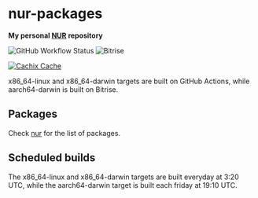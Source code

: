 # nur-packages

**My personal [NUR](https://github.com/nix-community/NUR) repository**

![GitHub Workflow Status](https://img.shields.io/github/workflow/status/PhotonQuantum/nur-packages/Build%20and%20populate%20cache?label=linux%20%26%20darwin&style=for-the-badge)
![Bitrise](https://img.shields.io/bitrise/77fcad6d59b06c3a?label=apple%20m1&style=for-the-badge&token=ndHMU266N1tf2PkdnIOWKA)

[![Cachix Cache](https://img.shields.io/badge/cachix-lightquantum-blue.svg?style=for-the-badge)](https://lightquantum.cachix.org)

x86_64-linux and x86_64-darwin targets are built on GitHub Actions, while aarch64-darwin is built on Bitrise.

## Packages

Check [nur](https://nur.nix-community.org/repos/lightquantum/) for the list of packages.

## Scheduled builds

The x86_64-linux and x86_64-darwin targets are built everyday at 3:20 UTC, while the aarch64-darwin target is built each friday at 19:10 UTC.